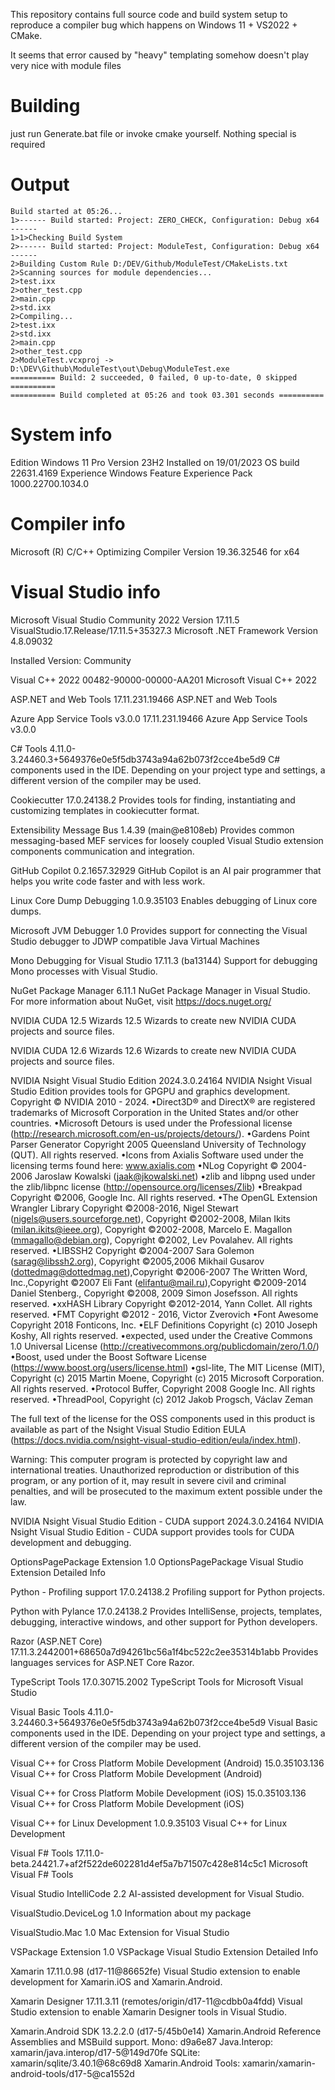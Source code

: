 
This repository contains full source code and build system setup to reproduce a compiler bug which happens on Windows 11 + VS2022 + CMake.

It seems that error caused by "heavy" templating somehow doesn't play very nice with module files


# Building
just run Generate.bat file or invoke cmake yourself. Nothing special is required

# Output
```
Build started at 05:26...
1>------ Build started: Project: ZERO_CHECK, Configuration: Debug x64 ------
1>1>Checking Build System
2>------ Build started: Project: ModuleTest, Configuration: Debug x64 ------
2>Building Custom Rule D:/DEV/Github/ModuleTest/CMakeLists.txt
2>Scanning sources for module dependencies...
2>test.ixx
2>other_test.cpp
2>main.cpp
2>std.ixx
2>Compiling...
2>test.ixx
2>std.ixx
2>main.cpp
2>other_test.cpp
2>ModuleTest.vcxproj -> D:\DEV\Github\ModuleTest\out\Debug\ModuleTest.exe
========== Build: 2 succeeded, 0 failed, 0 up-to-date, 0 skipped ==========
========== Build completed at 05:26 and took 03.301 seconds ==========
```

# System info
Edition	Windows 11 Pro
Version	23H2
Installed on	19/01/2023
OS build	22631.4169
Experience	Windows Feature Experience Pack 1000.22700.1034.0

# Compiler info
Microsoft (R) C/C++ Optimizing Compiler Version 19.36.32546 for x64

# Visual Studio info
Microsoft Visual Studio Community 2022
Version 17.11.5
VisualStudio.17.Release/17.11.5+35327.3
Microsoft .NET Framework
Version 4.8.09032

Installed Version: Community

Visual C++ 2022   00482-90000-00000-AA201
Microsoft Visual C++ 2022

ASP.NET and Web Tools   17.11.231.19466
ASP.NET and Web Tools

Azure App Service Tools v3.0.0   17.11.231.19466
Azure App Service Tools v3.0.0

C# Tools   4.11.0-3.24460.3+5649376e0e5f5db3743a94a62b073f2cce4be5d9
C# components used in the IDE. Depending on your project type and settings, a different version of the compiler may be used.

Cookiecutter   17.0.24138.2
Provides tools for finding, instantiating and customizing templates in cookiecutter format.

Extensibility Message Bus   1.4.39 (main@e8108eb)
Provides common messaging-based MEF services for loosely coupled Visual Studio extension components communication and integration.

GitHub Copilot   0.2.1657.32929
GitHub Copilot is an AI pair programmer that helps you write code faster and with less work.

Linux Core Dump Debugging   1.0.9.35103
Enables debugging of Linux core dumps.

Microsoft JVM Debugger   1.0
Provides support for connecting the Visual Studio debugger to JDWP compatible Java Virtual Machines

Mono Debugging for Visual Studio   17.11.3 (ba13144)
Support for debugging Mono processes with Visual Studio.

NuGet Package Manager   6.11.1
NuGet Package Manager in Visual Studio. For more information about NuGet, visit https://docs.nuget.org/

NVIDIA CUDA 12.5 Wizards   12.5
Wizards to create new NVIDIA CUDA projects and source files.

NVIDIA CUDA 12.6 Wizards   12.6
Wizards to create new NVIDIA CUDA projects and source files.

NVIDIA Nsight Visual Studio Edition   2024.3.0.24164
NVIDIA Nsight Visual Studio Edition provides tools for GPGPU and graphics development.  Copyright © NVIDIA 2010 - 2024.
•Direct3D® and DirectX® are registered trademarks of Microsoft Corporation in the United States and/or other countries.
•Microsoft Detours is used under the Professional license (http://research.microsoft.com/en-us/projects/detours/).
•Gardens Point Parser Generator Copyright 2005 Queensland University of Technology (QUT). All rights reserved.
•Icons from Axialis Software used under the licensing terms found here: www.axialis.com
•NLog Copyright © 2004-2006 Jaroslaw Kowalski (jaak@jkowalski.net)
•zlib and libpng used under the zlib/libpnc license (http://opensource.org/licenses/Zlib) 
•Breakpad Copyright ©2006, Google Inc. All rights reserved.
•The OpenGL Extension Wrangler Library
Copyright ©2008-2016, Nigel Stewart (nigels@users.sourceforge.net), Copyright ©2002-2008, Milan Ikits (milan.ikits@ieee.org), Copyright ©2002-2008, Marcelo E. Magallon (mmagallo@debian.org), Copyright ©2002, Lev Povalahev. 
All rights reserved. 
•LIBSSH2 Copyright ©2004-2007 Sara Golemon (sarag@libssh2.org), Copyright ©2005,2006 Mikhail Gusarov (dottedmag@dottedmag.net),Copyright ©2006-2007 The Written Word, Inc.,Copyright ©2007 Eli Fant (elifantu@mail.ru),Copyright ©2009-2014 Daniel Stenberg., Copyright ©2008, 2009 Simon Josefsson.
All rights reserved. 
•xxHASH Library Copyright ©2012-2014, Yann Collet. All rights reserved. 
•FMT Copyright ©2012 - 2016, Victor Zverovich 
•Font Awesome Copyright 2018 Fonticons, Inc. 
•ELF Definitions Copyright (c) 2010 Joseph Koshy, All rights reserved.
•expected, used under the Creative Commons 1.0 Universal License (http://creativecommons.org/publicdomain/zero/1.0/)
•Boost, used under the  Boost Software License (https://www.boost.org/users/license.html)
•gsl-lite, The MIT License (MIT), Copyright (c) 2015 Martin Moene, Copyright (c) 2015 Microsoft Corporation. All rights reserved. 
•Protocol Buffer, Copyright 2008 Google Inc.  All rights reserved.
•ThreadPool, Copyright (c) 2012 Jakob Progsch, Václav Zeman

The full text of the license for the OSS components used in this product is available as part of the Nsight Visual Studio Edition EULA (https://docs.nvidia.com/nsight-visual-studio-edition/eula/index.html).

Warning: This computer program is protected by copyright law and international treaties. Unauthorized reproduction or distribution of this program, or any portion of it, may result in severe civil and criminal penalties, and will be prosecuted to the maximum extent possible under the law.

NVIDIA Nsight Visual Studio Edition - CUDA support   2024.3.0.24164
NVIDIA Nsight Visual Studio Edition - CUDA support provides tools for CUDA development and debugging.

OptionsPagePackage Extension   1.0
OptionsPagePackage Visual Studio Extension Detailed Info

Python - Profiling support   17.0.24138.2
Profiling support for Python projects.

Python with Pylance   17.0.24138.2
Provides IntelliSense, projects, templates, debugging, interactive windows, and other support for Python developers.

Razor (ASP.NET Core)   17.11.3.2442001+68650a7d94261bc56a1f4bc522c2ee35314b1abb
Provides languages services for ASP.NET Core Razor.

TypeScript Tools   17.0.30715.2002
TypeScript Tools for Microsoft Visual Studio

Visual Basic Tools   4.11.0-3.24460.3+5649376e0e5f5db3743a94a62b073f2cce4be5d9
Visual Basic components used in the IDE. Depending on your project type and settings, a different version of the compiler may be used.

Visual C++ for Cross Platform Mobile Development (Android)   15.0.35103.136
Visual C++ for Cross Platform Mobile Development (Android)

Visual C++ for Cross Platform Mobile Development (iOS)   15.0.35103.136
Visual C++ for Cross Platform Mobile Development (iOS)

Visual C++ for Linux Development   1.0.9.35103
Visual C++ for Linux Development

Visual F# Tools   17.11.0-beta.24421.7+af2f522de602281d4ef5a7b71507c428e814c5c1
Microsoft Visual F# Tools

Visual Studio IntelliCode   2.2
AI-assisted development for Visual Studio.

VisualStudio.DeviceLog   1.0
Information about my package

VisualStudio.Mac   1.0
Mac Extension for Visual Studio

VSPackage Extension   1.0
VSPackage Visual Studio Extension Detailed Info

Xamarin   17.11.0.98 (d17-11@86652fe)
Visual Studio extension to enable development for Xamarin.iOS and Xamarin.Android.

Xamarin Designer   17.11.3.11 (remotes/origin/d17-11@cdbb0a4fdd)
Visual Studio extension to enable Xamarin Designer tools in Visual Studio.

Xamarin.Android SDK   13.2.2.0 (d17-5/45b0e14)
Xamarin.Android Reference Assemblies and MSBuild support.
    Mono: d9a6e87
    Java.Interop: xamarin/java.interop/d17-5@149d70fe
    SQLite: xamarin/sqlite/3.40.1@68c69d8
    Xamarin.Android Tools: xamarin/xamarin-android-tools/d17-5@ca1552d
